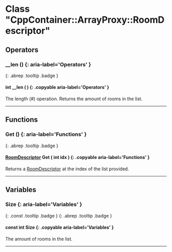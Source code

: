 # Class "CppContainer::ArrayProxy::RoomDescriptor"
## Operators
### __len () {: aria-label='Operators' }
[ ](#){: .abrep .tooltip .badge }
#### int __len ( ) {: .copyable aria-label='Operators' }

The length (#) operation. Returns the amount of rooms in the list.

___ 
## Functions
### Get () {: aria-label='Functions' }
[ ](#){: .abrep .tooltip .badge }
#### [RoomDescriptor](../RoomDescriptor) Get ( int idx ) {: .copyable aria-label='Functions' }

Returns a [RoomDescriptor](../RoomDescriptor) at the index of the list provided.

___ 
## Variables
### Size {: aria-label='Variables' }
[ ](#){: .const .tooltip .badge } [ ](#){: .abrep .tooltip .badge }
#### const int Size  {: .copyable aria-label='Variables' }

The amount of rooms in the list.

___ 
